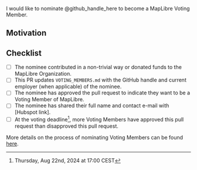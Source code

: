 I would like to nominate @github_handle_here to become a MapLibre Voting Member.

## Motivation

<!-- Explain here why you believe @github_handle_here should be a Voting Member. -->

## Checklist

- [ ] The nominee contributed in a non-trivial way or donated funds to the MapLibre Organization.
- [ ] This PR updates `VOTING_MEMBERS.md` with the GitHub handle and current employer (when applicable) of the nominee.
- [ ] The nominee has approved the pull request to indicate they want to be a Voting Member of MapLibre.
- [ ] The nominee has shared their full name and contact e-mail with [Hubspot link].
- [ ] At the voting deadline[^1], more Voting Members have approved this pull request than disapproved this pull request.

More details on the process of nominating Voting Members can be found [here](https://github.com/maplibre/maplibre/blob/main/VOTING_MEMBERS.md#process).

[^1]: Thursday, Aug 22nd, 2024 at 17:00 CEST
